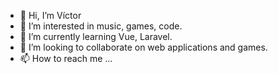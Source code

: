 - 👋 Hi, I’m Víctor
- 👀 I’m interested in music, games, code.
- 🌱 I’m currently learning Vue, Laravel.
- 💞️ I’m looking to collaborate on web applications and games.
- 📫 How to reach me ...

<!---
jvmxgs/jvmxgs is a ✨ special ✨ repository because its `README.md` (this file) appears on your GitHub profile.
You can click the Preview link to take a look at your changes.
--->
